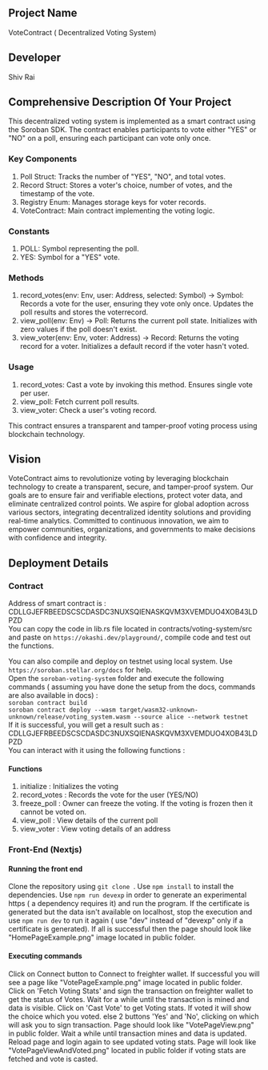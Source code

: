 ## Project Name
VoteContract ( Decentralized Voting System)

## Developer
Shiv Rai

## Comprehensive Description Of Your Project
This decentralized voting system is implemented as a smart contract using the Soroban SDK. The contract enables participants to vote either "YES" or "NO" on a poll, ensuring each participant can vote only once.

### Key Components
1) Poll Struct: Tracks the number of "YES", "NO", and total votes.   
2) Record Struct: Stores a voter's choice, number of votes, and the timestamp of the vote.   
3) Registry Enum: Manages storage keys for voter records.   
4) VoteContract: Main contract implementing the voting logic. 

### Constants
1) POLL: Symbol representing the poll.   
2) YES: Symbol for a "YES" vote.   

### Methods
1) record_votes(env: Env, user: Address, selected: Symbol) -> Symbol: Records a vote for the user, ensuring they vote only once. Updates the poll results and stores the voterrecord.   
2) view_poll(env: Env) -> Poll: Returns the current poll state. Initializes with zero values if the poll doesn't exist.   
3) view_voter(env: Env, voter: Address) -> Record: Returns the voting record for a voter. Initializes a default record if the voter hasn't voted.   

### Usage
1) record_votes: Cast a vote by invoking this method. Ensures single vote per user.   
2) view_poll: Fetch current poll results.   
3) view_voter: Check a user's voting record.      

This contract ensures a transparent and tamper-proof voting process using blockchain technology.   

## Vision
VoteContract aims to revolutionize voting by leveraging blockchain technology to create a transparent, secure, and tamper-proof system. Our goals are to ensure fair and verifiable elections, protect voter data, and eliminate centralized control points. We aspire for global adoption across various sectors, integrating decentralized identity solutions and providing real-time analytics. Committed to continuous innovation, we aim to empower communities, organizations, and governments to make decisions with confidence and integrity.



## Deployment Details 
### Contract
Address of smart contract is : CDLLGJEFRBEEDSCSCDASDC3NUXSQIENASKQVM3XVEMDUO4XOB43LDPZD   
You can copy the code in lib.rs file located in contracts/voting-system/src and paste on ```https://okashi.dev/playground/```, compile code and test out the functions.   
   
You can also compile and deploy on testnet using local system. Use ```https://soroban.stellar.org/docs``` for help.    
Open the `soroban-voting-system` folder and execute the following commands ( assuming you have done the setup from the docs, commands are also available in docs) :   
```soroban contract build```   
```soroban contract deploy --wasm target/wasm32-unknown-unknown/release/voting_system.wasm --source alice --network testnet```   
If it is successful, you will get a result such as : CDLLGJEFRBEEDSCSCDASDC3NUXSQIENASKQVM3XVEMDUO4XOB43LDPZD   
You can interact with it using the following functions :

#### Functions 
1) initialize : Initializes the voting
2) record_votes : Records the vote for the user (YES/NO)
3) freeze_poll : Owner can freeze the voting. If the voting is frozen then it cannot be voted on.
4) view_poll : View details of the current poll
5)  view_voter : View voting details of an address

### Front-End (Nextjs)
#### Running the front end
Clone the repository using ```git clone ```.
Use ```npm install``` to install the dependencies. Use ```npm run devexp``` in order to generate an experimental https ( a dependency requires it) and run the program. If the certificate is generated but the data isn't available on localhost, stop the execution and use ```npm run dev``` to run it again ( use "dev" instead of "devexp" only if a certificate is generated). If all is successful then the page should look like "HomePageExample.png" image located in public folder.

#### Executing commands
Click on Connect button to Connect to freighter wallet. If successful you will see a page like "VotePageExample.png" image located in public folder. Click on 'Fetch Voting Stats' and sign the transaction on freighter wallet to get the status of Votes. Wait for a while until the transaction is mined and data is visible. Click on 'Cast Vote' to get Voting stats. If voted it will show the choice which you voted. else 2 buttons 'Yes' and 'No', clicking on which will ask you to sign transaction.  Page should look like "VotePageView.png" in public folder. Wait a while until transaction mines and data is updated. Reload page and login again to see updated voting stats. Page will look like "VotePageViewAndVoted.png" located in public folder if voting stats are fetched and vote is casted.